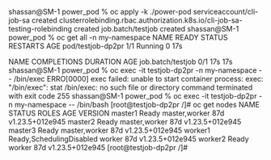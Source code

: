shassan@SM-1 power_pod % oc apply -k ./power-pod 
serviceaccount/cli-job-sa created
clusterrolebinding.rbac.authorization.k8s.io/cli-job-sa-testing-rolebinding created
job.batch/testjob created
shassan@SM-1 power_pod % oc get all -n my-namespace
NAME                READY   STATUS    RESTARTS   AGE
pod/testjob-dp2pr   1/1     Running   0          17s

NAME                COMPLETIONS   DURATION   AGE
job.batch/testjob   0/1           17s        17s
shassan@SM-1 power_pod % oc exec -it testjob-dp2pr -n my-namespace -- /bin/exec
ERRO[0000] exec failed: unable to start container process: exec: "/bin/exec": stat /bin/exec: no such file or directory 
command terminated with exit code 255
shassan@SM-1 power_pod % oc exec -it testjob-dp2pr -n my-namespace -- /bin/bash
[root@testjob-dp2pr /]# oc get nodes
NAME      STATUS                     ROLES           AGE   VERSION
master1   Ready                      master,worker   87d   v1.23.5+012e945
master2   Ready                      master,worker   87d   v1.23.5+012e945
master3   Ready                      master,worker   87d   v1.23.5+012e945
worker1   Ready,SchedulingDisabled   worker          87d   v1.23.5+012e945
worker2   Ready                      worker          87d   v1.23.5+012e945
[root@testjob-dp2pr /]#
